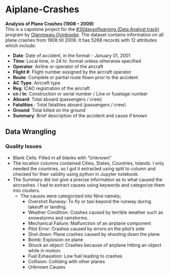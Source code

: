# Aiplane-Crashes
**Analysis of Plane Crashes (1908 – 2009)** <br>
This is a capstone project for the <a href="https://techcommunity.microsoft.com/t5/educator-developer-blog/learning-data-analysis-curriculum-and-resources/ba-p/3497797">#30daysoflearning (Data Analyst track)</a> program by <a href="https://github.com/theoyinbooke">Olanrewaju Oyinbooke</a>. 
The dataset contains information on all plane crashes from 1908 till 2009. It has 5268 records with 12 attributes which include:
- **Date**: Date of accident, in the format - January 01, 2001
- **Time**: Local time, in 24 hr. format unless otherwise specified
- **Operator**: Airline or operator of the aircraft
- **Flight #**: Flight number assigned by the aircraft operator
- **Route**: Complete or partial route flown prior to the accident
- **AC Type**: Aircraft type
- **Reg**: ICAO registration of the aircraft
- **cn / ln**: Construction or serial number / Line or fuselage number
- **Aboard**: Total aboard (passengers / crew)
- **Fatalities** : Total fatalities aboard (passengers / crew)
- **Ground**: Total killed on the ground
- **Summary**: Brief description of the accident and cause if known

## Data Wrangling
### Quality Issues
- Blank Cells: Filled in all blanks with “Unknown”
- The location columns contained Cities, States, Countries, Islands. I only needed the countries, so I got it extracted using split to column and checked for their validity using python in Jupyter notebook.
- The Summary did not give a precise information as to what caused the aircrashes. I had to extract causes using keywords and categorize them into clusters.
  - The causes were categorized into Nine namely;
    - Overshot Runway: To fly or taxi beyond the runway during takeoff or landing.
    - Weather Condition: Crashes caused by terrible weather such as snowstorms and rainstorms.
    - Mechanical Failure: Malfunction of an airplane component
    - Pilot Error: Crashes caused by errors on the pilot’s side
    - Shot down: Plane crashes caused by shooting down the plane
    - Bomb: Explosion on plane
    - Struck an object: Crashes because of airplane hitting an object while in motion.
    - Fuel Exhaustion: Low fuel leading to crashes
    - Collision: Colliding with other planes 
    - Unknown Causes
